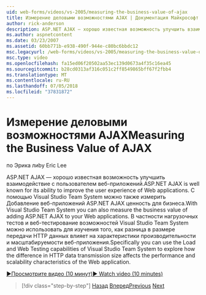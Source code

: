 ```yaml
---
uid: web-forms/videos/vs-2005/measuring-the-business-value-of-ajax
title: Измерение деловыми возможностями AJAX | Документация Майкрософт
author: rick-anderson
description: ASP.NET AJAX — хорошо известная возможность улучшить взаимодействие с пользователем веб-приложений. С помощью Visual Studio Team System можно также измерить финансовое благополучие...
ms.author: aspnetcontent
ms.date: 03/23/2007
ms.assetid: 60bb771b-e938-490f-944e-c80bc6bbdc12
msc.legacyurl: /web-forms/videos/vs-2005/measuring-the-business-value-of-ajax
msc.type: video
ms.openlocfilehash: fa15ed06f20502aa53ec139d0673a4f35c16ea45
ms.sourcegitcommit: b28cd0313af316c051c2ff8549865bff67f2fbb4
ms.translationtype: MT
ms.contentlocale: ru-RU
ms.lasthandoff: 07/05/2018
ms.locfileid: "37831872"
---
```

<a name="measuring-the-business-value-of-ajax"></a><span data-ttu-id="4eda3-104">Измерение деловыми возможностями AJAX</span><span class="sxs-lookup"><span data-stu-id="4eda3-104">Measuring the Business Value of AJAX</span></span>
====================
<span data-ttu-id="4eda3-105">по Эрика ли</span><span class="sxs-lookup"><span data-stu-id="4eda3-105">by Eric Lee</span></span>

<span data-ttu-id="4eda3-106">ASP.NET AJAX — хорошо известная возможность улучшить взаимодействие с пользователем веб-приложений.</span><span class="sxs-lookup"><span data-stu-id="4eda3-106">ASP.NET AJAX is well known for its ability to improve the user experience of Web applications.</span></span> <span data-ttu-id="4eda3-107">С помощью Visual Studio Team System можно также измерить Добавление веб-приложений ASP.NET AJAX ценность для бизнеса.</span><span class="sxs-lookup"><span data-stu-id="4eda3-107">With Visual Studio Team System you can also measure the business value of adding ASP.NET AJAX to your Web applications.</span></span> <span data-ttu-id="4eda3-108">В частности нагрузочных тестов и веб-тестирование возможностей Visual Studio Team System можно использовать для изучения того, как разница в размере передачи HTTP данных влияет на характеристики производительности и масштабируемости веб-приложения.</span><span class="sxs-lookup"><span data-stu-id="4eda3-108">Specifically you can use the Load and Web Testing capabilities of Visual Studio Team System to explore how the difference in HTTP data transmission size affects the performance and scalability characteristics of the Web application.</span></span>

[<span data-ttu-id="4eda3-109">&#9654;Просмотрите видео (10 минут)</span><span class="sxs-lookup"><span data-stu-id="4eda3-109">&#9654; Watch video (10 minutes)</span></span>](https://channel9.msdn.com/Blogs/ASP-NET-Site-Videos/measuring-the-business-value-of-ajax)

> [!div class="step-by-step"]
> <span data-ttu-id="4eda3-110">[Назад](introduction-to-managing-and-running-tests-with-team-system.md)
> [Вперед](code-coverage-of-automated-tests.md)</span><span class="sxs-lookup"><span data-stu-id="4eda3-110">[Previous](introduction-to-managing-and-running-tests-with-team-system.md)
[Next](code-coverage-of-automated-tests.md)</span></span>
